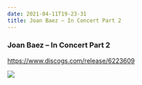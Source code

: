 ```yaml
---
date: 2021-04-11T19-23-31
title: Joan Baez – In Concert Part 2
---
```

### Joan Baez – In Concert Part 2
https://www.discogs.com/release/6223609

![](dayone-moment://9F7C7CAE6C78426A916DD73BFBD74C55)
